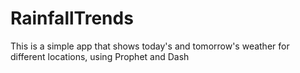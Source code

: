 # RainfallTrends
This is a simple app that shows today's and tomorrow's weather for different locations, using Prophet and Dash
